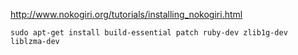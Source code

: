 http://www.nokogiri.org/tutorials/installing_nokogiri.html

```shell
sudo apt-get install build-essential patch ruby-dev zlib1g-dev liblzma-dev
```

